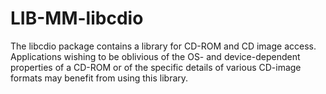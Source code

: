 LIB-MM-libcdio
==============

The libcdio package contains a library for CD-ROM and CD image access. Applications wishing to be oblivious of the OS- and device-dependent properties of a CD-ROM or of the specific details of various CD-image formats may benefit from using this library. 
